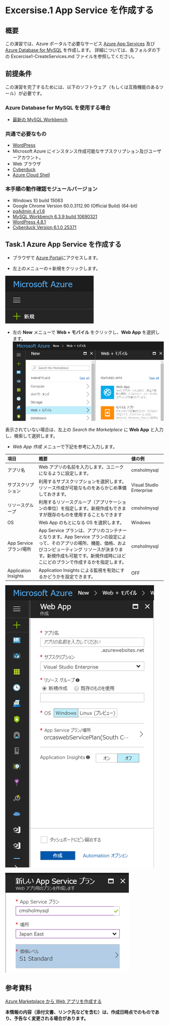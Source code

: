 # Excersise.1 App Service を作成する

## 概要
この演習では、Azure ポータルで必要なサービス [Azure App Services](https://azure.microsoft.com/ja-jp/services/app-service/) 及び [Azure Database for MySQL](https://azure.microsoft.com/ja-jp/services/mysql/) を作成します。
詳細については、各フォルダの下の Excercise1-CreateServices.md ファイルを参照してください。

## 前提条件
この演習を完了するためには、以下のソフトウェア（もしくは互換機能のあるツール）が必要です。

### Azure Database for MySQL を使用する場合
* [最新の MySQL Workbench](https://dev.mysql.com/downloads/workbench/)

### 共通で必要なもの
* [WordPress](https://wordpress.org/download/)
* Microsoft Azure にインスタンス作成可能なサブスクリプション及びユーザーアカウント。
* Web ブラウザ
* [Cyberduck](https://cyberduck.io/)
* [Azure Cloud Shell](https://docs.microsoft.com/ja-jp/azure/cloud-shell/overview)

### 本手順の動作確認モジュールバージョン
* Windows 10 build 15063
* Google Chrome Version 60.0.3112.90 (Official Build) (64-bit)
* [pgAdmin 4 v1.6](https://www.postgresql.org/ftp/pgadmin/pgadmin4/v1.6/windows/)
* [MySQL Workbench 6.3.9 build 10690321](https://dev.mysql.com/downloads/workbench/)
* [WordPress 4.8.1](https://wordpress.org/download/)
* [Cyberduck Version 6.1.0 25371](https://cyberduck.io/)


## Task.1 Azure App Service を作成する
- ブラウザで [Azure Portal](http://portal.azure.com/)にアクセスします。

- 左上のメニューの＋新規をクリックします。

![Ex1-1](./Picture/Ex1-1.png)

- 左の __New__ メニューで __Web + モバイル__ をクリックし、__Web App__ を選択します。
![Ex1-2](./Picture/Ex1-2.png)

表示されていない場合は、左上の _Search the Marketplace_ に __Web App__ と入力し、検索して選択します。

- _Web App 作成_ メニューで下記を参考に入力します。

| 項目 | 概要 | 値の例 |
|:---------------------|:------------|:-------------|
| アプリ名              | Web アプリの名前を入力します。ユニークになるように設定します。 | cmsholmysql |
| サブスクリプション     | 利用するサブスクリプションを選択します。リソース作成が可能なものをあらかじめ準備しておきます。                       | Visual Studio Enterprise       |
| リソースグループ       | 利用するリソースグループ（アプリケーションの単位）を指定します。新規作成もできますが既存のものを使用することもできます | cmsholmysql   |
| OS                   | Web App のもとになる OS を選択します。      | Windows       |
| App Service プラン/場所 | App Service プランは、アプリのコンテナーとなります。App Service プランの設定によって、そのアプリの場所、機能、価格、およびコンピューティング リソースが決まります。新規作成も可能です。新規作成時にはどこにどのプランで作成するかを指定します。      | cmsholmysql |
| Application Insights | Application Insights による監視を有効にするかどうかを設定できます。 | OFF |

![Ex1-3](./Picture/Ex1-3.png)

![Ex1-4](./Picture/Ex1-4.png)





## 参考資料 
[Azure Marketplace から Web アプリを作成する](https://docs.microsoft.com/ja-jp/azure/app-service-web/app-service-web-create-web-app-from-marketplace)

__本情報の内容（添付文書、リンク先などを含む）は、作成日時点でのものであり、予告なく変更される場合があります。__
